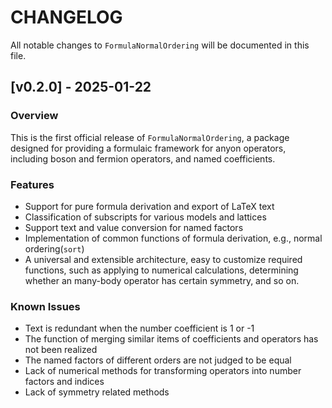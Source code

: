 # CHANGELOG

All notable changes to `FormulaNormalOrdering` will be documented in this file.

## [v0.2.0] - 2025-01-22

### Overview

This is the first official release of `FormulaNormalOrdering`, a package designed for providing a formulaic framework for anyon operators, including boson and fermion operators, and named coefficients.

### Features

- Support for pure formula derivation and export of LaTeX text
- Classification of subscripts for various models and lattices
- Support text and value conversion for named factors
- Implementation of common functions of formula derivation, e.g., normal ordering(`sort`)
- A universal and extensible architecture, easy to customize required functions, such as applying to numerical calculations, determining whether an many-body operator has certain symmetry, and so on.

### Known Issues

- Text is redundant when the number coefficient is 1 or -1
- The function of merging similar items of coefficients and operators has not been realized
- The named factors of different orders are not judged to be equal
- Lack of numerical methods for transforming operators into number factors and indices
- Lack of symmetry related methods
